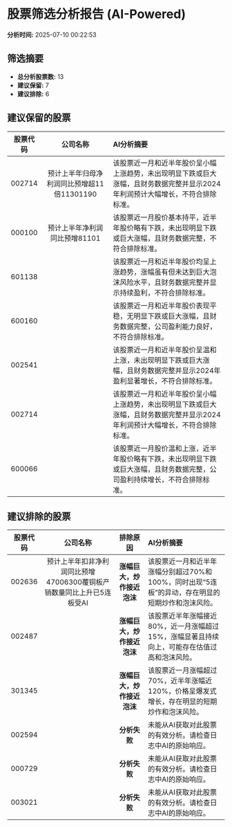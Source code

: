 # 股票筛选分析报告 (AI-Powered)

**分析时间:** 2025-07-10 00:22:53

## 筛选摘要

- **总分析股票数:** 13
- **建议保留:** 7
- **建议排除:** 6

## 建议保留的股票

| 股票代码 | 公司名称 | AI分析摘要 |
|:---:|:---:|:---|
| 002714 | 预计上半年归母净利润同比预增超11倍11301190 | 该股票近一月和近半年股价呈小幅上涨趋势，未出现明显下跌或巨大涨幅，且财务数据完整并显示2024年利润预计大幅增长，不符合排除标准。 |
| 000100 | 预计上半年净利润同比预增81101 | 该股票近一月股价基本持平，近半年股价略有下跌，未出现明显下跌或巨大涨幅，且财务数据完整，不符合排除标准。 |
| 601138 |  | 该股票近一月和近半年股价均呈上涨趋势，涨幅虽有但未达到巨大泡沫风险水平，且财务数据完整并显示持续盈利，不符合排除标准。 |
| 600160 |  | 该股票近一月和近半年股价表现平稳，无明显下跌或巨大涨幅，且财务数据完整，公司盈利能力良好，不符合排除标准。 |
| 002541 |  | 该股票近一月和近半年股价呈温和上涨，未出现明显下跌或巨大涨幅，且财务数据完整并显示2024年盈利显著增长，不符合排除标准。 |
| 002714 |  | 该股票近一月和近半年股价呈小幅上涨趋势，未出现明显下跌或巨大涨幅，且财务数据完整并显示2024年利润预计大幅增长，不符合排除标准。 |
| 600066 |  | 该股票近一月股价温和上涨，近半年股价略有下跌，未出现明显下跌或巨大涨幅，且财务数据完整，公司盈利持续增长，不符合排除标准。 |

## 建议排除的股票

| 股票代码 | 公司名称 | 排除原因 | AI分析摘要 |
|:---:|:---:|:---:|:---|
| 002636 | 预计上半年扣非净利润同比预增47006300覆铜板产销数量同比上升已5连板受AI | **涨幅巨大，炒作接近泡沫** | 该股票近一月和近半年涨幅分别超过70%和100%，同时出现“5连板”的异动，存在明显的短期炒作和泡沫风险。 |
| 002487 |  | **涨幅巨大，炒作接近泡沫** | 该股票近半年涨幅接近80%，近一月涨幅超过15%，涨幅显著且持续向上，可能存在估值过高和泡沫风险。 |
| 301345 |  | **涨幅巨大，炒作接近泡沫** | 该股票近一月涨幅超过70%，近半年涨幅近120%，价格呈爆发式增长，存在明显的短期炒作和泡沫风险。 |
| 002594 |  | **分析失败** | 未能从AI获取对此股票的有效分析。请检查日志中AI的原始响应。 |
| 000729 |  | **分析失败** | 未能从AI获取对此股票的有效分析。请检查日志中AI的原始响应。 |
| 003021 |  | **分析失败** | 未能从AI获取对此股票的有效分析。请检查日志中AI的原始响应。 |
